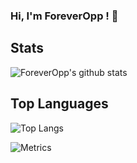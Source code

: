### Hi, I'm ForeverOpp ! 👋

## Stats
![ForeverOpp's github stats](https://github-readme-stats.vercel.app/api?username=ForeverOpp)

## Top Languages
![Top Langs](https://github-readme-stats.vercel.app/api/top-langs/?username=ForeverOpp&langs_count=8)

<!--
**ForeverOpp/ForeverOpp** is a ✨ _special_ ✨ repository because its `README.md` (this file) appears on your GitHub profile.

Here are some ideas to get you started:

- 🔭 I’m currently working on ...
- 🌱 I’m currently learning ...
- 👯 I’m looking to collaborate on ...
- 🤔 I’m looking for help with ...
- 💬 Ask me about ...
- 📫 How to reach me: ...
- 😄 Pronouns: ...
- ⚡ Fun fact: ...
-->
![Metrics](https://github.com/ForeverOpp/ForeverOpp/blob/main/github-metrics.svg)
